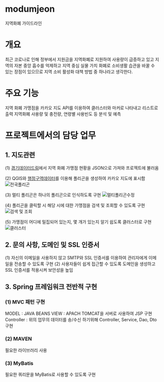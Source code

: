 # modumjeon
지역화폐 가이드라인

# 개요
최근 코로나로 인해 정부에서 지원금을 지역화폐로 지원하여 사용량이 급증하고 있고 지역의 자본 중앙 흡수를 억제하고 지역 중심 실물 가치 화폐로 소비생활 습관을 바꿀 수 있는 장점이 있으므로 지역 소비 활성화 대책 방법 중 하나라고 생각한다.

# 주요 기능
지역 화폐 가맹점을 카카오 지도 API를 이용하여 클러스터와 마커로 나타내고 리스트로 출력
지역화폐 사용량 및 충전량, 연령별 사용빈도 등 분석 및 예측

# 프로젝트에서의 담당 업무
## 1. 지도관련
(1) [경기데이터드림](https://data.gg.go.kr/portal/data/village/selectServicePage.do?infId=3NPA52LBMO36CQEQ1GMY28894927&infSeq=1&sigunFlag=41270)에서 지역 화폐 가맹점 현황을 JSON으로 가져와 프로젝트에 불러옴

(2) QGIS와 [행정구역데이터](http://www.gisdeveloper.co.kr/?p=2332)를 이용해 폴리곤을 생성하여 카카오 지도에 표시함
![전국폴리곤](https://user-images.githubusercontent.com/64400666/91262965-2c7c7800-e7ab-11ea-9079-49a428a017a0.png)

(3) 멀티 폴리곤은 하나의 폴리곤으로 인식하도록 구현
![멀티폴리곤수정](https://user-images.githubusercontent.com/64400666/91263004-2e463b80-e7ab-11ea-9d70-db52fbbab9c7.gif)

(4) 폴리곤을 클릭할 시 해당 시에 대한 가맹점을 검색 및 조회할 수 있도록 구현
![검색 및 조회](https://user-images.githubusercontent.com/64400666/91265899-f986b400-e7ab-11ea-911a-33af387f396c.png)

(5) 가맹점이 어디에 밀집되어 있는지, 몇 개가 있는지 알기 쉽도록 클러스터로 구현
![클러스터](https://user-images.githubusercontent.com/64400666/91263648-5cc41680-e7ab-11ea-9456-18a0c6c08638.png)

## 2. 문의 사항, 도메인 및 SSL 인증서
(1) 자신의 이메일을 사용하지 않고 SMTP와 SSL 인증서를 이용하여 관리자에게 이메일을 전송할 수 있도록 구현
(2) 사용자들이 쉽게 접근할 수 있도록 도메인을 생성하고 SSL 인증서를 적용시켜 보안성을 높임

## 3. Spring 프레임워크 전반적 구현
### (1) MVC 패턴 구현
MODEL : JAVA BEANS
VIEW : APACH TOMCAT을 서버로 사용하여 JSP 구현
Controller : 위의 업무의 데이터를 송/수신 하기위해 Controller, Service, Dao, Dto구현
### (2) MAVEN
필요한 라이브러리 사용

### (3) MyBatis
필요한 쿼리문을 MyBatis로 사용할 수 있도록 구현
